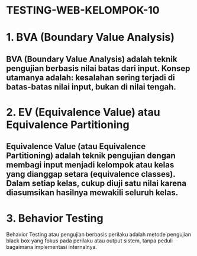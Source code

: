 # TESTING-WEB-KELOMPOK-10
# 1. BVA (Boundary Value Analysis)
BVA (Boundary Value Analysis) adalah teknik pengujian berbasis nilai batas dari input. Konsep utamanya adalah: kesalahan sering terjadi di batas-batas nilai input, bukan di nilai tengah.
---
# 2. EV (Equivalence Value) atau Equivalence Partitioning
Equivalence Value (atau Equivalence Partitioning) adalah teknik pengujian dengan membagi input menjadi kelompok atau kelas yang dianggap setara (equivalence classes). Dalam setiap kelas, cukup diuji satu nilai karena diasumsikan hasilnya mewakili seluruh kelas.
---
# 3. Behavior Testing
Behavior Testing atau pengujian berbasis perilaku adalah metode pengujian black box yang fokus pada perilaku atau output sistem, tanpa peduli bagaimana implementasi internalnya.
